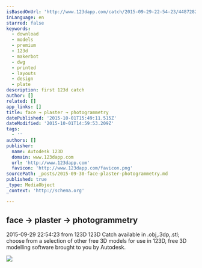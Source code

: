 ```yaml
---
isBasedOnUrl: 'http://www.123dapp.com/catch/2015-09-29-22-54-23/4487282'
inLanguage: en
starred: false
keywords:
  - download
  - models
  - premium
  - 123d
  - makerbot
  - dwg
  - printed
  - layouts
  - design
  - plate
description: first 123d catch
author: []
related: []
app_links: []
title: face → plaster → photogrammetry
datePublished: '2015-10-01T15:49:11.515Z'
dateModified: '2015-10-01T14:59:53.209Z'
tags:
  - ''
authors: []
publisher:
  name: Autodesk 123D
  domain: www.123dapp.com
  url: 'http://www.123dapp.com'
  favicon: 'http://www.123dapp.com/favicon.png'
sourcePath: _posts/2015-09-30-face-plaster-photogrammetry.md
published: true
_type: MediaObject
_context: 'http://schema.org'

---
```

<article style=""><h1>face → plaster → photogrammetry</h1><p>2015-09-29 22:54:23 from 123D 123D Catch available in .obj,.3dp,.stl; choose from a selection of other free 3D models for use in 123D, free 3D modelling software brought to you by Autodesk.</p><img src="http://static.spark.autodesk.com/2015/09/30__00_53_03/icon.pngdd600c37-6722-11e5-9f29-22000b53800cLarge.jpg" /></article>